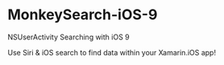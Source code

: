 # MonkeySearch-iOS-9
NSUserActivity Searching with iOS 9

Use Siri & iOS search to find data within your Xamarin.iOS app! 
